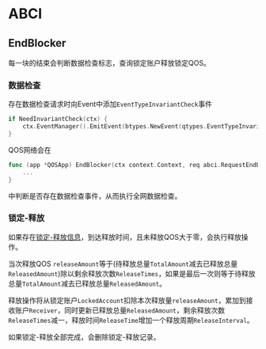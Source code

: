 # ABCI

## EndBlocker

每一块的结束会判断数据检查标志，查询锁定账户释放锁定QOS。

### 数据检查

存在数据检查请求时向Event中添加`EventTypeInvariantCheck`事件
```go
if NeedInvariantCheck(ctx) {
	ctx.EventManager().EmitEvent(btypes.NewEvent(qtypes.EventTypeInvariantCheck))
}
```
QOS网络会在
```go
func (app *QOSApp) EndBlocker(ctx context.Context, req abci.RequestEndBlock) abci.ResponseEndBlock {
    ...
}
```
中判断是否存在数据检查事件，从而执行全网数据检查。

### 锁定-释放

如果存在[锁定-释放信息](2_state.md#锁定-释放账户)，到达释放时间，且未释放QOS大于零，会执行释放操作。

当次释放QOS `releaseAmount`等于(待释放总量`TotalAmount`减去已释放总量`ReleasedAmount`)除以剩余释放次数`ReleaseTimes`，如果是最后一次则等于待释放总量`TotalAmount`减去已释放总量`ReleasedAmount`。

释放操作将从锁定账户`LockedAccount`扣除本次释放量`releaseAmount`，累加到接收账户`Receiver`，同时更新已释放总量`ReleasedAmount`，剩余释放次数`ReleaseTimes`减一，释放时间`ReleaseTime`增加一个释放周期`ReleaseInterval`。

如果锁定-释放全部完成，会删除锁定-释放记录。